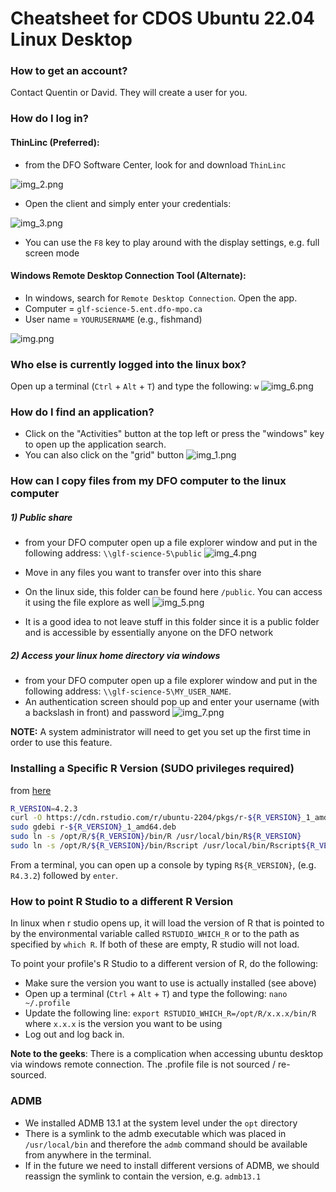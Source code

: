 # Cheatsheet for CDOS Ubuntu 22.04 Linux Desktop 

### How to get an account?

Contact Quentin or David. They will create a user for you.

### How do I log in?

#### ThinLinc (Preferred):

- from the DFO Software Center, look for and download `ThinLinc`

![img_2.png](img_2.png)
- Open the client and simply enter your credentials:

![img_3.png](img_3.png)

- You can use the `F8` key to play around with the display settings, e.g. full screen mode



#### Windows Remote Desktop Connection Tool (Alternate):

- In windows, search for `Remote Desktop Connection`. Open the app.
- Computer = `glf-science-5.ent.dfo-mpo.ca`
- User name = `YOURUSERNAME` (e.g., fishmand)

![img.png](img.png)

### Who else is currently logged into the linux box?

Open up a terminal (`Ctrl` + `Alt` + `T`) and type the following: `w`
![img_6.png](img_6.png)


### How do I find an application?
- Click on the "Activities" button at the top left or press the "windows" key to open up the application search.
- You can also click on the "grid" button
![img_1.png](img_1.png)


### How can I copy files from my DFO computer to the linux computer

##### 1) Public share

- from your DFO computer open up a file explorer window and put in the following address: `\\glf-science-5\public`
![img_4.png](img_4.png)

- Move in any files you want to transfer over into this share
- On the linux side, this folder can be found here `/public`. You can access it using the file explore as well
![img_5.png](img_5.png)

- It is a good idea to not leave stuff in this folder since it is a public folder and is accessible by essentially anyone on the DFO network

##### 2) Access your linux home directory via windows
 
- from your DFO computer open up a file explorer window and put in the following address: `\\glf-science-5\MY_USER_NAME`.
- An authentication screen should pop up and enter your username (with a backslash in front) and password
![img_7.png](img_7.png)

**NOTE:** A system administrator will need to get you set up the first time in order to use this feature.

### Installing a Specific R Version (SUDO privileges required)
from [here](https://docs.posit.co/resources/install-r/#specify-r-version)

```bash
R_VERSION=4.2.3
curl -O https://cdn.rstudio.com/r/ubuntu-2204/pkgs/r-${R_VERSION}_1_amd64.deb
sudo gdebi r-${R_VERSION}_1_amd64.deb
sudo ln -s /opt/R/${R_VERSION}/bin/R /usr/local/bin/R${R_VERSION}
sudo ln -s /opt/R/${R_VERSION}/bin/Rscript /usr/local/bin/Rscript${R_VERSION}
```

From a terminal, you can open up a console by typing `R${R_VERSION}`, (e.g. `R4.3.2`) followed by `enter`.

### How to point R Studio to a different R Version

In linux when r studio opens up, it will load the version of R that is pointed to by the environmental variable called `RSTUDIO_WHICH_R` or to the path as specified by `which R`.
If both of these are empty, R studio will not load.

To point your profile's R Studio to a different version of R, do the following:

- Make sure the version you want to use is actually installed (see above)
- Open up a terminal (`Ctrl` + `Alt` + `T`) and type the following: `nano ~/.profile`
- Update the following line: `export RSTUDIO_WHICH_R=/opt/R/x.x.x/bin/R` where `x.x.x` is the version you want to be using
- Log out and log back in.


**Note to the geeks**: There is a complication when accessing ubuntu desktop via windows remote connection. The .profile file is not sourced / re-sourced.  


### ADMB

- We installed ADMB 13.1 at the system level under the `opt` directory
- There is a symlink to the admb executable which was placed in `/usr/local/bin` and therefore the `admb` command should be available from anywhere in the terminal. 
- If in the future we need to install different versions of ADMB, we should reassign the symlink to contain the version, e.g. `admb13.1`